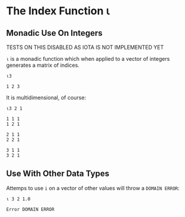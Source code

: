 # The Index Function ⍳

## Monadic Use On Integers

TESTS ON THIS DISABLED AS IOTA IS NOT IMPLEMENTED YET

`⍳` is a monadic function which when applied to a vector of integers generates a matrix of indices.

```xxpometo
⍳3
```

```xxpometo_results
1 2 3
```

It is multidimensional, of course:

```xxpometo
⍳3 2 1
```

```xxpometo_results
1 1 1
1 2 1

2 1 1
2 2 1

3 1 1
3 2 1
```

## Use With Other Data Types

Attemps to use `i` on a vector of other values will throw a `DOMAIN ERROR`:

```xxpometo
⍳ 3 2 1.0
```

```xxpometo_results
Error DOMAIN ERROR
```